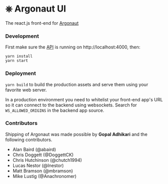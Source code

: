 # ⎈ Argonaut UI

The react.js front-end for [Argonaut](https://github.com/qubbit/argonaut)

### Development

First make sure the [API](https://github.com/qubbit/argonaut) is running on http://localhost:4000, then:

```
yarn install
yarn start
```

### Deployment

`yarn build` to build the production assets and serve them using your favorite web server.

In a production environment you need to whitelist your front-end app's URL so it can connect to the backend using websockets. Search for `WS_ALLOWED_ORIGINS` in the backend app source.

### Contributors

Shipping of Argonaut was made possible by **Gopal Adhikari** and the following contributors.

* Alan Baird (@abaird)
* Chris Doggett (@DoggettCK)
* Chris Hutchinson (@chutch1994)
* Lucas Nestor (@lnestor)
* Matt Bramson (@mbramson)
* Mike Lustig (@Anachronomer)

